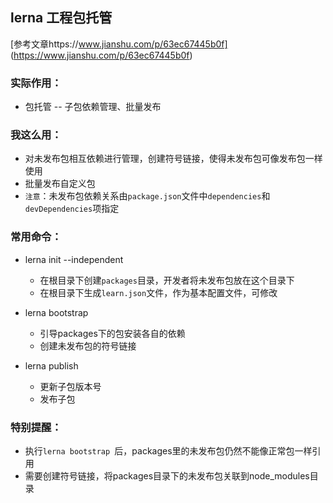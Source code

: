 ## lerna 工程包托管
[参考文章https://www.jianshu.com/p/63ec67445b0f] (https://www.jianshu.com/p/63ec67445b0f)

### 实际作用：
* 包托管 -- 子包依赖管理、批量发布

### 我这么用：
* 对未发布包相互依赖进行管理，创建符号链接，使得未发布包可像发布包一样使用
* 批量发布自定义包
* `注意`：未发布包依赖关系由`package.json`文件中`dependencies`和`devDependencies`项指定 

### 常用命令：  
* lerna init --independent
  * 在根目录下创建`packages`目录，开发者将未发布包放在这个目录下
  * 在根目录下生成`learn.json`文件，作为基本配置文件，可修改

* lerna bootstrap
  * 引导packages下的包安装各自的依赖
  * 创建未发布包的符号链接

* lerna publish
  * 更新子包版本号
  * 发布子包

### 特别提醒：
* 执行`lerna bootstrap
`后，packages里的未发布包仍然不能像正常包一样引用
* 需要创建符号链接，将packages目录下的未发布包关联到node_modules目录
  